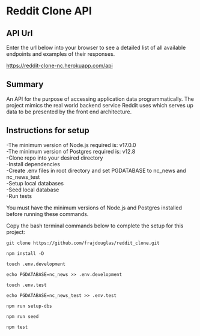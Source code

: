 # Reddit Clone API

## API Url

Enter the url below into your browser to see a detailed list of all available endpoints and examples of their responses.

https://reddit-clone-nc.herokuapp.com/api

## Summary

An API for the purpose of accessing application data programmatically. 
The project mimics the real world backend service Reddit uses which serves up data to be presented by the front end architecture.

## Instructions for setup

-The minimum version of Node.js required is: v17.0.0\
-The minimum version of Postgres required is: v12.8\
-Clone repo into your desired directory\
-Install dependencies\
-Create .env files in root directory and set PGDATABASE to nc_news and nc_news_test\
-Setup local databases \
-Seed local database \
-Run tests


You must have the minimum versions of Node.js and Postgres installed before running these commands.

Copy the bash terminal commands below to complete the setup for this project:

```
git clone https://github.com/frajdouglas/reddit_clone.git

npm install -D

touch .env.development

echo PGDATABASE=nc_news >> .env.development

touch .env.test

echo PGDATABASE=nc_news_test >> .env.test

npm run setup-dbs

npm run seed

npm test

```
